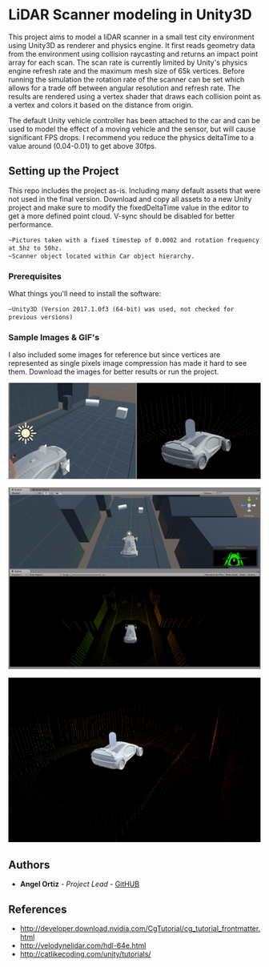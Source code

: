 # LiDAR Scanner modeling in Unity3D

This project aims to model a liDAR scanner in a small test city environment using Unity3D as renderer and physics engine. It first reads geometry data from the environment using collision raycasting and returns an impact point array for each  scan. The scan rate is currently limited by Unity's physics engine refresh rate and the maximum mesh size of 65k vertices. Before running the simulation the rotation rate of the scanner can be set which allows for a trade off between angular resolution and refresh rate. The results are rendered using a vertex shader that draws each collision point as a vertex and colors it based on the distance from origin.

The default Unity vehicle controller has been attached to the car and can be used to model the effect of a moving vehicle and the sensor, but will cause significant FPS drops. I recommend you reduce the physics deltaTime to a value around (0.04-0.01) to get above 30fps.

## Setting up the Project

This repo includes the project as-is. Including many default assets that were not used in the final version. Download and copy all assets to a new Unity project and make sure to modify the fixedDeltaTime value in the editor to get a more defined point cloud. V-sync should be disabled for better performance.

```
~Pictures taken with a fixed timestep of 0.0002 and rotation frequency at 5hz to 50hz.
~Scanner object located within Car object hierarchy.
```

### Prerequisites

What things you'll need to install the software:

```
~Unity3D (Version 2017.1.0f3 (64-bit) was used, not checked for previous versions)
```

### Sample Images & GIF's

I also included some images for reference but since vertices are represented as single pixels image compression has made it hard to see them. Download the images for better results or run the project.

![Alt text](/images/MovingObject.gif "Visual representation of point cloud updating when an object enters it's FOV")

![Alt text](/images/lidarTest2.PNG "Showing Editor view and lidarScan view")

![Alt text](/images/liDARTest1.PNG "Test at 5hz")


## Authors

* **Angel Ortiz** - *Project Lead* - [GitHUB](https://github.com/Angelo1211)

## References

* http://developer.download.nvidia.com/CgTutorial/cg_tutorial_frontmatter.html
* http://velodynelidar.com/hdl-64e.html
* http://catlikecoding.com/unity/tutorials/
